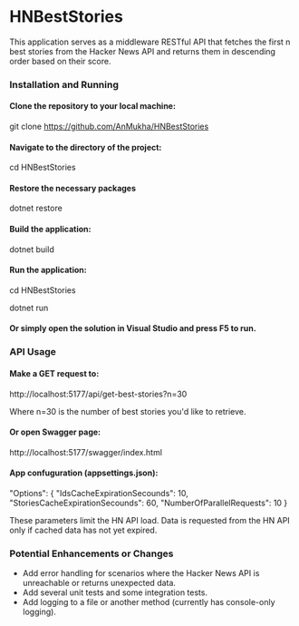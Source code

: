 # HNBestStories

This application serves as a middleware RESTful API that fetches the first n best stories from the Hacker News API and returns them in descending order based on their score.

### Installation and Running

#### Clone the repository to your local machine:

git clone https://github.com/AnMukha/HNBestStories

#### Navigate to the directory of the project:

cd HNBestStories

#### Restore the necessary packages

dotnet restore

#### Build the application:

dotnet build

#### Run the application:

cd HNBestStories

dotnet run

#### Or simply open the solution in Visual Studio and press F5 to run.

### API Usage

#### Make a GET request to:

http://localhost:5177/api/get-best-stories?n=30

Where n=30 is the number of best stories you'd like to retrieve.

#### Or open Swagger page:

http://localhost:5177/swagger/index.html

#### App confuguration (appsettings.json):

  "Options": {
    "IdsCacheExpirationSecounds": 10,
    "StoriesCacheExpirationSecounds": 60,
    "NumberOfParallelRequests": 10
  }

These parameters limit the HN API load. Data is requested from the HN API only if cached data has not yet expired.

### Potential Enhancements or Changes

- Add error handling for scenarios where the Hacker News API is unreachable or returns unexpected data.
- Add several unit tests and some integration tests.
- Add logging to a file or another method (currently has console-only logging).
  
